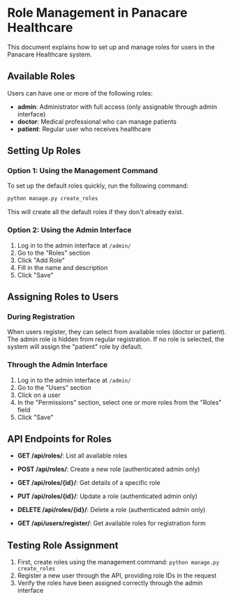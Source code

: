 # Role Management in Panacare Healthcare

This document explains how to set up and manage roles for users in the Panacare Healthcare system.

## Available Roles

Users can have one or more of the following roles:

- **admin**: Administrator with full access (only assignable through admin interface)
- **doctor**: Medical professional who can manage patients
- **patient**: Regular user who receives healthcare

## Setting Up Roles

### Option 1: Using the Management Command

To set up the default roles quickly, run the following command:

```bash
python manage.py create_roles
```

This will create all the default roles if they don't already exist.

### Option 2: Using the Admin Interface

1. Log in to the admin interface at `/admin/`
2. Go to the "Roles" section
3. Click "Add Role"
4. Fill in the name and description
5. Click "Save"

## Assigning Roles to Users

### During Registration

When users register, they can select from available roles (doctor or patient). The admin role is hidden from regular registration. If no role is selected, the system will assign the "patient" role by default.

### Through the Admin Interface

1. Log in to the admin interface at `/admin/`
2. Go to the "Users" section
3. Click on a user
4. In the "Permissions" section, select one or more roles from the "Roles" field
5. Click "Save"

## API Endpoints for Roles

- **GET /api/roles/**: List all available roles
- **POST /api/roles/**: Create a new role (authenticated admin only)
- **GET /api/roles/{id}/**: Get details of a specific role
- **PUT /api/roles/{id}/**: Update a role (authenticated admin only)
- **DELETE /api/roles/{id}/**: Delete a role (authenticated admin only)

- **GET /api/users/register/**: Get available roles for registration form

## Testing Role Assignment

1. First, create roles using the management command: `python manage.py create_roles`
2. Register a new user through the API, providing role IDs in the request
3. Verify the roles have been assigned correctly through the admin interface